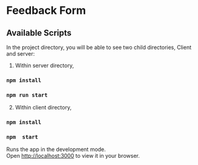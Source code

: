 # Feedback Form

## Available Scripts

In the project directory, you will be able to see two child directories, Client and server:

1. Within server directory,
### `npm install`
### `npm run start`

2. Within client directory,
### `npm install`
### `npm  start`

Runs the app in the development mode.\
Open [http://localhost:3000](http://localhost:3000) to view it in your browser.

